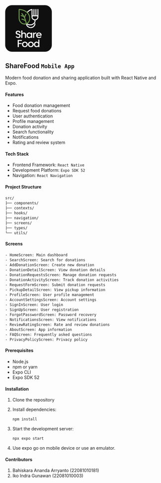 <img src="assets/images/sharefood-logo-dark.png" alt="ShareFood Logo" width="150" />

## ShareFood ```Mobile App```

Modern food donation and sharing application built with React Native and Expo.

#### Features

- Food donation management
- Request food donations
- User authentication
- Profile management
- Donation activity
- Search functionality
- Notifications
- Rating and review system

#### Tech Stack

- Frontend Framework: ```React Native```
- Development Platform: ```Expo SDK 52```
- Navigation: ```React Navigation```

#### Project Structure

```
src/
├── components/
├── contexts/
├── hooks/
├── navigation/
├── screens/
├── types/
└── utils/
```

#### Screens
```
- HomeScreen: Main dashboard
- SearchScreen: Search for donations
- AddDonationScreen: Create new donation
- DonationDetailScreen: View donation details
- DonationRequestsScreen: Manage donation requests
- DonationActivityScreen: Track donation activities
- RequestFormScreen: Submit donation requests
- PickupDetailScreen: View pickup information
- ProfileScreen: User profile management
- AccountSettingsScreen: Account settings
- SignInScreen: User login
- SignUpScreen: User registration
- ForgotPasswordScreen: Password recovery
- NotificationsScreen: View notifications
- ReviewRatingScreen: Rate and review donations
- AboutScreen: App information
- FAQScreen: Frequently asked questions
- PrivacyPolicyScreen: Privacy policy
```

#### Prerequisites

- Node.js
- npm or yarn
- Expo CLI
- Expo SDK 52

#### Installation

1. Clone the repository
2. Install dependencies:
   ```bash
   npm install
   ```

3. Start the development server:
   ```bash
   npx expo start
   ```

4. Use expo go on mobile device or use an emulator.

#### Contributors

1. Bahiskara Ananda Arryanto (22081010181)
2. Iko Indra Gunawan (22081010003)
